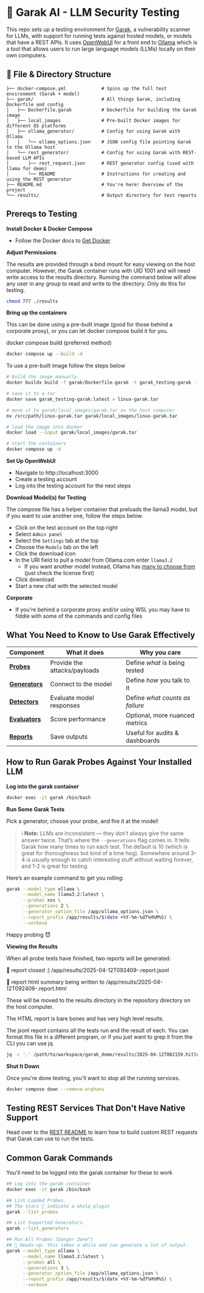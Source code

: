 # 🧪 Garak AI - LLM Security Testing

This repo sets up a testing environment for [Garak](https://github.com/NVIDIA/garak), a vulnerability scanner for LLMs, with support for running tests against hosted models, or models that have a REST APIs.
It uses [OpenWebUI](https://github.com/open-webui/open-webui) for a front end to [Ollama](https://ollama.com) which is a tool that allows users to run large language models (LLMs) locally on their own computers.


## 🚀 File & Directory Structure

```text
├── docker-compose.yml             # Spins up the full test environment (Garak + model)
├── garak/                         # All things Garak, including Dockerfile and config
│   ├── Dockerfile.garak           # Dockerfile for building the Garak image
│   ├── local_images               # Pre-built Docker images for different OS platforms
│   ├── ollama_generator/          # Config for using Garak with Ollama
│   │   └── ollama_options.json    # JSON config file pointing Garak to the Ollama host
│   └── rest_generator/            # Config for using Garak with REST-based LLM APIs
│       ├── rest_request.json      # REST generator config (used with llama for demo)
│       └── README                 # Instructions for creating and using the REST generator
├── README.md                      # You're here! Overview of the project
└── results/                       # Output directory for test reports
```

## Prereqs to Testing

**Install Docker & Docker Compose**
- Follow the Docker docs to [Get Docker](https://docs.docker.com/get-started/get-docker/)

**Adjust Permissions**

The results are provided through a bind mount for easy viewing on the host computer. However, the Garak container runs with UID 1001 and will need write access to the results directory. Running the command below will allow any user in any group to read and write to the directory. Only do this for testing.

```sh
chmod 777 ./results
```

**Bring up the containers**

This can be done using a pre-built image (good for those behind a corporate proxy), or you can let docker compose build it for you.

docker compose build (preferred method)
```sh
docker compose up --build -d

```
To use a pre-built image follow the steps below

```sh
# build the image manually.
docker buildx build -f garak/Dockerfile.garak -t garak_testing-garak --load .

# save it to a tar
docker save garak_testing-garak:latest > linux-garak.tar 

# move it to garak/local_images/garak.tar on the host computer
mv /src/path/linux-garak.tar garak/local_images/linux-garak.tar 

# load the image into docker
docker load --input garak/local_images/garak.tar

# start the containers
docker compose up -d

```

**Set Up OpenWebUI**
- Navigate to http://localhost:3000
- Create a testing account
- Log into the testing account for the next steps

**Download Model(s) for Testing**

The compose file has a helper container that preloads the llama3 model, but if you want to use another one, follow the steps below.
- Click on the test account on the top right
- Select `Admin panel`
- Select the `Settings` tab at the top
- Choose the `Models` tab on the left
- Click the download icon
- In the URI field to pull a model from Ollama.com enter `llama3.2`
  - If you want another model instead, Ollama has [many to choose from](https://ollama.com/library) (just check the license first)
- Click download
- Start a new chat with the selected model

**Corporate**
- If you're behind a corporate proxy and/or using WSL you may have to fiddle with some of the commands and config files

## What You Need to Know to Use Garak Effectively

| **Component** | **What it does**                         | **Why you care**                         |
|---------------|------------------------------------------|------------------------------------------|
| **[Probes](https://github.com/NVIDIA/garak/tree/main/garak/probes)**    | Provide the attacks/payloads             | Define _what_ is being tested            |
| **[Generators](https://github.com/NVIDIA/garak/tree/main/garak/generators)**| Connect to the model                     | Define _how_ you talk to it              |
| **[Detectors](https://docs.garak.ai/garak/garak-components/understanding-detectors)** | Evaluate model responses                 | Define _what counts as failure_          |
| **[Evaluators](https://docs.garak.ai/garak/garak-components/scan-evaluation)**| Score performance                        | Optional, more nuanced metrics           |
| **[Reports](https://reference.garak.ai/en/latest/report.html)**   | Save outputs                             | Useful for audits & dashboards           |

## How to Run Garak Probes Against Your Installed LLM

**Log into the garak container**

```sh
docker exec -it garak /bin/bash
```
**Run Some Garak Tests**

Pick a generator, choose your probe, and fire it at the model!

> ℹ️ **Note:** LLMs are inconsistent — they don’t always give the same answer twice. That’s where the `--generations` flag comes in. It tells Garak how many times to run each test. The default is 10 (which is great for thoroughness but kind of a time hog). Somewhere around 3–4 is usually enough to catch interesting stuff without waiting forever, and 1-2 is great for testing.

Here’s an example command to get you rolling:
```sh
garak --model_type ollama \
      --model_name llama3.2:latest \
      --probes xss \
      --generations 2 \
      --generator_option_file /app/ollama_options.json \
      --report_prefix /app/results/$(date +%Y-%m-%dT%H%M%S) \
      --verbose
```
Happy probing 😈


**Viewing the Results**

When all probe tests have finished, two reports will be generated:

📜 report closed :) /app/results/2025-04-12T092409-.report.jsonl

📜 report html summary being written to /app/results/2025-04-12T092409-.report.html

These will be moved to the results directory in the repository directory on the host computer.

The HTML report is bare bones and has very high level results.

The jsonl report contains all the tests run and the result of each. You can format this file in a different program, or if you just want to grep it from the CLI you can use jq

```sh
jq -c '.' /path/to/workspace/garak_demo/results/2025-04-12T082159.hitlog.jsonl | jq
```

**Shut It Down**

Once you're done testing, you'll want to stop all the running services.

```sh
docker compose down --remove-orphans
```

## Testing REST Services That Don't Have Native Support

Head over to the [REST README](./garak/rest_generator/README.md) to learn how to build custom REST requests that Garak can use to run the tests.

## Common Garak Commands

You'll need to be logged into the garak container for these to work

```sh
## Log into the garak container
docker exec -it garak /bin/bash

## List Loaded Probes.
## The stars 🌟 indicate a whole plugin
garak --list_probes

## List Supported Generators.
garak --list_generators

## Run All Probes (Danger Zone™)
## 🛑 Heads-up: this takes a while and can generate a lot of output.
garak --model_type ollama \
      --model_name llama3.2:latest \
      --probes all \
      --generations 3 \
      --generator_option_file /app/ollama_options.json \
      --report_prefix /app/results/$(date +%Y-%m-%dT%H%M%S) \
      --verbose
```
